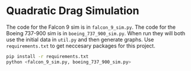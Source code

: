 # Quadratic Drag Simulation

The code for the Falcon 9 sim is in `falcon_9_sim.py`. The code for the Boeing 737-900 sim is in `boeing_737_900_sim.py`. When run they will both use the initial data in `util.py` and then generate graphs. Use `requirements.txt` to get neccesary packages for this project.

```bash
pip install -r requirements.txt
python <falcon_9_sim.py, boeing_737_900_sim.py>
```
